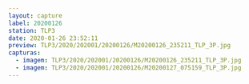 ```yaml
---
layout: capture
label: 20200126
station: TLP3
date: 2020-01-26 23:52:11
preview: TLP3/2020/202001/20200126/M20200126_235211_TLP_3P.jpg
capturas:
  - imagem: TLP3/2020/202001/20200126/M20200126_235211_TLP_3P.jpg
  - imagem: TLP3/2020/202001/20200126/M20200127_075159_TLP_3P.jpg
---
```

